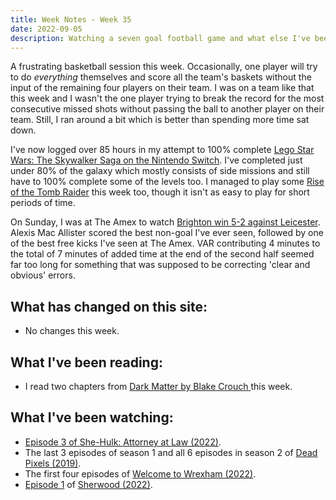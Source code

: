 ```yaml
---
title: Week Notes - Week 35
date: 2022-09-05
description: Watching a seven goal football game and what else I've been up to over the last seven days.
---
```


A frustrating basketball session this week. Occasionally, one player will try to do _everything_ themselves and score all the team's baskets without the input of the remaining four players on their team. I was on a team like that this week and I wasn't the one player trying to break the record for the most consecutive missed shots without passing the ball to another player on their team. Still, I ran around a bit which is better than spending more time sat down.

I've now logged over 85 hours in my attempt to 100% complete [Lego Star Wars: The Skywalker Saga on the Nintendo Switch](https://www.nintendo.co.uk/Games/Nintendo-Switch-games/LEGO-Star-Wars-The-Skywalker-Saga-2157160.html). I've completed just under 80% of the galaxy which mostly consists of side missions and still have to 100% complete some of the levels too. I managed to play some [Rise of the Tomb Raider](https://stadia.google.com/game/rise-of-the-tomb-raider-20-year-celebration) this week too, though it isn't as easy to play for short periods of time.

On Sunday, I was at The Amex to watch [Brighton win 5-2 against Leicester](https://www.brightonandhovealbion.com/news/2780412/brilliant-albion-hit-five-past-leicester-in-amex-thriller). Alexis Mac Allister scored the best non-goal I've ever seen, followed by one of the best free kicks I've seen at The Amex. VAR contributing 4 minutes to the total of 7 minutes of added time at the end of the second half seemed far too long for something that was supposed to be correcting 'clear and obvious' errors.

## What has changed on this site:

- No changes this week.

## What I've been reading:

- I read two chapters from [Dark Matter by Blake Crouch ](/reading/9781447297581/)this week.

## What I've been watching:

- [Episode 3 of She-Hulk: Attorney at Law (2022)](https://www.themoviedb.org/tv/92783-she-hulk-attorney-at-law/season/1/episode/3).
- The last 3 episodes of season 1 and all 6 episodes in season 2 of [Dead Pixels (2019)](https://www.themoviedb.org/tv/88028-dead-pixels).
- The first four episodes of [Welcome to Wrexham (2022)](https://www.themoviedb.org/tv/126929-welcome-to-wrexham/season/1).
- [Episode 1](https://www.themoviedb.org/tv/155243-sherwood/season/1/episode/1) of [Sherwood (2022)](https://www.themoviedb.org/tv/155243-sherwood).
